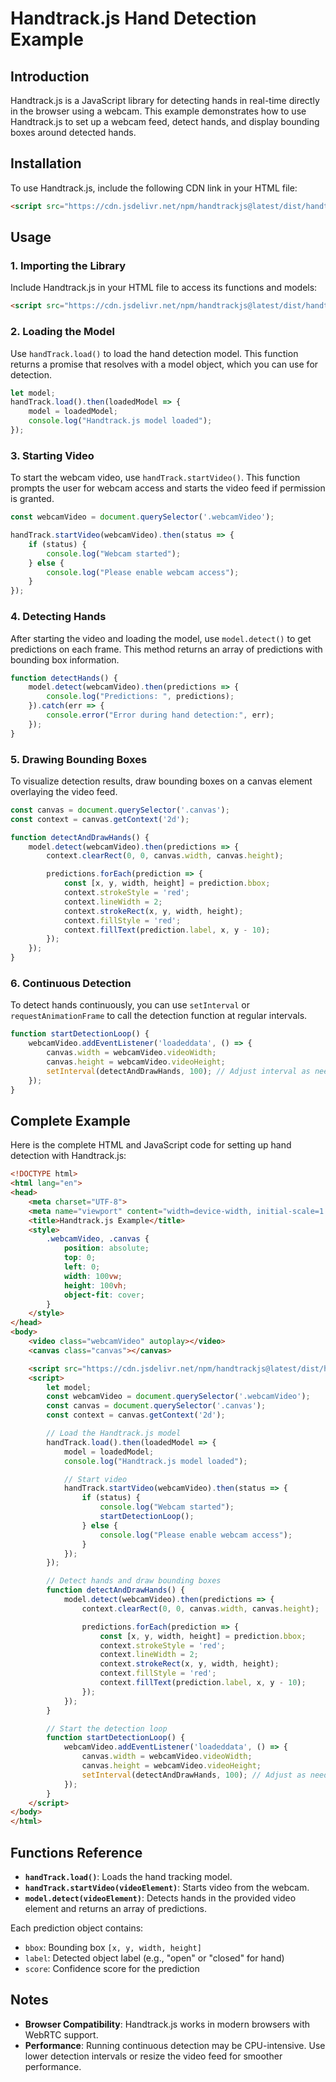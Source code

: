 

# Handtrack.js Hand Detection Example


## Introduction

Handtrack.js is a JavaScript library for detecting hands in real-time directly in the browser using a webcam. This example demonstrates how to use Handtrack.js to set up a webcam feed, detect hands, and display bounding boxes around detected hands.

## Installation

To use Handtrack.js, include the following CDN link in your HTML file:

```html
<script src="https://cdn.jsdelivr.net/npm/handtrackjs@latest/dist/handtrack.min.js"></script>
```

## Usage

### 1. Importing the Library

Include Handtrack.js in your HTML file to access its functions and models:

```html
<script src="https://cdn.jsdelivr.net/npm/handtrackjs@latest/dist/handtrack.min.js"></script>
```

### 2. Loading the Model

Use `handTrack.load()` to load the hand detection model. This function returns a promise that resolves with a model object, which you can use for detection.

```javascript
let model;
handTrack.load().then(loadedModel => {
    model = loadedModel;
    console.log("Handtrack.js model loaded");
});
```

### 3. Starting Video

To start the webcam video, use `handTrack.startVideo()`. This function prompts the user for webcam access and starts the video feed if permission is granted.

```javascript
const webcamVideo = document.querySelector('.webcamVideo');

handTrack.startVideo(webcamVideo).then(status => {
    if (status) {
        console.log("Webcam started");
    } else {
        console.log("Please enable webcam access");
    }
});
```

### 4. Detecting Hands

After starting the video and loading the model, use `model.detect()` to get predictions on each frame. This method returns an array of predictions with bounding box information.

```javascript
function detectHands() {
    model.detect(webcamVideo).then(predictions => {
        console.log("Predictions: ", predictions);
    }).catch(err => {
        console.error("Error during hand detection:", err);
    });
}
```

### 5. Drawing Bounding Boxes

To visualize detection results, draw bounding boxes on a canvas element overlaying the video feed.

```javascript
const canvas = document.querySelector('.canvas');
const context = canvas.getContext('2d');

function detectAndDrawHands() {
    model.detect(webcamVideo).then(predictions => {
        context.clearRect(0, 0, canvas.width, canvas.height);

        predictions.forEach(prediction => {
            const [x, y, width, height] = prediction.bbox;
            context.strokeStyle = 'red';
            context.lineWidth = 2;
            context.strokeRect(x, y, width, height);
            context.fillStyle = 'red';
            context.fillText(prediction.label, x, y - 10);
        });
    });
}
```

### 6. Continuous Detection

To detect hands continuously, you can use `setInterval` or `requestAnimationFrame` to call the detection function at regular intervals.

```javascript
function startDetectionLoop() {
    webcamVideo.addEventListener('loadeddata', () => {
        canvas.width = webcamVideo.videoWidth;
        canvas.height = webcamVideo.videoHeight;
        setInterval(detectAndDrawHands, 100); // Adjust interval as needed
    });
}
```

## Complete Example

Here is the complete HTML and JavaScript code for setting up hand detection with Handtrack.js:

```html
<!DOCTYPE html>
<html lang="en">
<head>
    <meta charset="UTF-8">
    <meta name="viewport" content="width=device-width, initial-scale=1.0">
    <title>Handtrack.js Example</title>
    <style>
        .webcamVideo, .canvas {
            position: absolute;
            top: 0;
            left: 0;
            width: 100vw;
            height: 100vh;
            object-fit: cover;
        }
    </style>
</head>
<body>
    <video class="webcamVideo" autoplay></video>
    <canvas class="canvas"></canvas>

    <script src="https://cdn.jsdelivr.net/npm/handtrackjs@latest/dist/handtrack.min.js"></script>
    <script>
        let model;
        const webcamVideo = document.querySelector('.webcamVideo');
        const canvas = document.querySelector('.canvas');
        const context = canvas.getContext('2d');

        // Load the Handtrack.js model
        handTrack.load().then(loadedModel => {
            model = loadedModel;
            console.log("Handtrack.js model loaded");

            // Start video
            handTrack.startVideo(webcamVideo).then(status => {
                if (status) {
                    console.log("Webcam started");
                    startDetectionLoop();
                } else {
                    console.log("Please enable webcam access");
                }
            });
        });

        // Detect hands and draw bounding boxes
        function detectAndDrawHands() {
            model.detect(webcamVideo).then(predictions => {
                context.clearRect(0, 0, canvas.width, canvas.height);

                predictions.forEach(prediction => {
                    const [x, y, width, height] = prediction.bbox;
                    context.strokeStyle = 'red';
                    context.lineWidth = 2;
                    context.strokeRect(x, y, width, height);
                    context.fillStyle = 'red';
                    context.fillText(prediction.label, x, y - 10);
                });
            });
        }

        // Start the detection loop
        function startDetectionLoop() {
            webcamVideo.addEventListener('loadeddata', () => {
                canvas.width = webcamVideo.videoWidth;
                canvas.height = webcamVideo.videoHeight;
                setInterval(detectAndDrawHands, 100); // Adjust as needed
            });
        }
    </script>
</body>
</html>
```

## Functions Reference

- **`handTrack.load()`**: Loads the hand tracking model.
- **`handTrack.startVideo(videoElement)`**: Starts video from the webcam.
- **`model.detect(videoElement)`**: Detects hands in the provided video element and returns an array of predictions.

Each prediction object contains:
- `bbox`: Bounding box `[x, y, width, height]`
- `label`: Detected object label (e.g., "open" or "closed" for hand)
- `score`: Confidence score for the prediction

## Notes

- **Browser Compatibility**: Handtrack.js works in modern browsers with WebRTC support.
- **Performance**: Running continuous detection may be CPU-intensive. Use lower detection intervals or resize the video feed for smoother performance.

